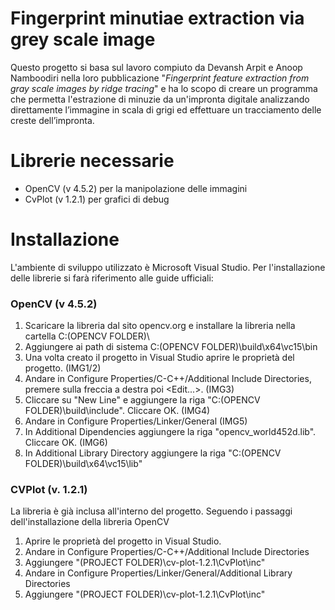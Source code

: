 # Fingerprint minutiae extraction via grey scale image
Questo progetto si basa sul lavoro compiuto da Devansh Arpit e Anoop Namboodiri nella loro pubblicazione "*Fingerprint feature extraction from gray scale images by ridge tracing*" e ha lo scopo di creare un programma che permetta l'estrazione di minuzie da un'impronta digitale analizzando direttamente l’immagine in scala di grigi ed effettuare un tracciamento delle creste dell’impronta.

# Librerie necessarie
* OpenCV (v 4.5.2) per la manipolazione delle immagini
* CvPlot (v 1.2.1) per grafici di debug

# Installazione
L'ambiente di sviluppo utilizzato è Microsoft Visual Studio.
Per l'installazione delle librerie si farà riferimento alle guide ufficiali:
### OpenCV (v 4.5.2)
1. Scaricare la libreria dal sito opencv.org e installare la libreria nella cartella C:\(OPENCV FOLDER)\
2. Aggiungere ai path di sistema C:\(OPENCV FOLDER)\build\x64\vc15\bin
3. Una volta creato il progetto in Visual Studio aprire le proprietà del progetto.
(IMG1/2)
4. Andare in Configure Properties/C-C++/Additional Include Directories, premere sulla freccia a destra poi <Edit...>.
(IMG3)
5. Cliccare su "New Line" e aggiungere la riga "C:\(OPENCV FOLDER)\build\include". Cliccare OK.
(IMG4)
6. Andare in Configure Properties/Linker/General
(IMG5)
7. In Additional Dipendencies aggiungere la riga "opencv_world452d.lib". Cliccare OK.
(IMG6)
8. In Additional Library Directory aggiungere la riga "C:\(OPENCV FOLDER)\build\x64\vc15\lib"

### CVPlot (v. 1.2.1)
La libreria è già inclusa all'interno del progetto.
Seguendo i passaggi dell'installazione della libreria OpenCV

1. Aprire le proprietà del progetto in Visual Studio.
2. Andare in Configure Properties/C-C++/Additional Include Directories
3. Aggiungere "(PROJECT FOLDER)\cv-plot-1.2.1\CvPlot\inc"
4. Andare in Configure Properties/Linker/General/Additional Library Directories
5. Aggiungere "(PROJECT FOLDER)\cv-plot-1.2.1\CvPlot\inc"
